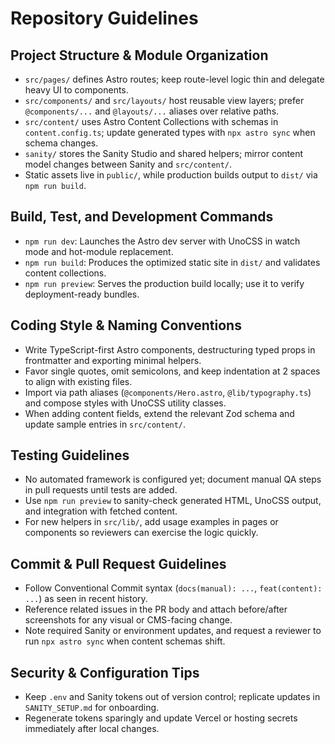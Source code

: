 # Repository Guidelines

## Project Structure & Module Organization
- `src/pages/` defines Astro routes; keep route-level logic thin and delegate heavy UI to components.
- `src/components/` and `src/layouts/` host reusable view layers; prefer `@components/...` and `@layouts/...` aliases over relative paths.
- `src/content/` uses Astro Content Collections with schemas in `content.config.ts`; update generated types with `npx astro sync` when schema changes.
- `sanity/` stores the Sanity Studio and shared helpers; mirror content model changes between Sanity and `src/content/`.
- Static assets live in `public/`, while production builds output to `dist/` via `npm run build`.

## Build, Test, and Development Commands
- `npm run dev`: Launches the Astro dev server with UnoCSS in watch mode and hot-module replacement.
- `npm run build`: Produces the optimized static site in `dist/` and validates content collections.
- `npm run preview`: Serves the production build locally; use it to verify deployment-ready bundles.

## Coding Style & Naming Conventions
- Write TypeScript-first Astro components, destructuring typed props in frontmatter and exporting minimal helpers.
- Favor single quotes, omit semicolons, and keep indentation at 2 spaces to align with existing files.
- Import via path aliases (`@components/Hero.astro`, `@lib/typography.ts`) and compose styles with UnoCSS utility classes.
- When adding content fields, extend the relevant Zod schema and update sample entries in `src/content/`.

## Testing Guidelines
- No automated framework is configured yet; document manual QA steps in pull requests until tests are added.
- Use `npm run preview` to sanity-check generated HTML, UnoCSS output, and integration with fetched content.
- For new helpers in `src/lib/`, add usage examples in pages or components so reviewers can exercise the logic quickly.

## Commit & Pull Request Guidelines
- Follow Conventional Commit syntax (`docs(manual): ...`, `feat(content): ...`) as seen in recent history.
- Reference related issues in the PR body and attach before/after screenshots for any visual or CMS-facing change.
- Note required Sanity or environment updates, and request a reviewer to run `npx astro sync` when content schemas shift.

## Security & Configuration Tips
- Keep `.env` and Sanity tokens out of version control; replicate updates in `SANITY_SETUP.md` for onboarding.
- Regenerate tokens sparingly and update Vercel or hosting secrets immediately after local changes.
